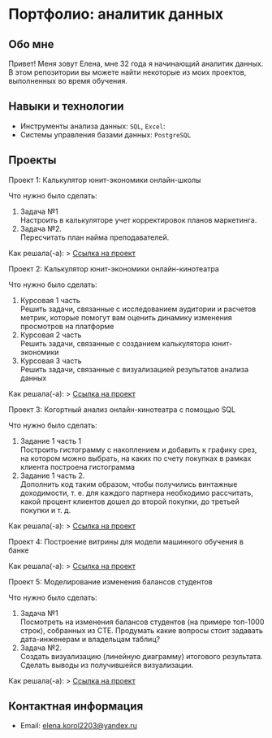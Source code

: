 # Портфолио: аналитик данных
## Обо мне 
Привет! Меня зовут Елена, мне 32 года я начинающий аналитик данных. 
В этом репозитории вы можете найти некоторые из моих проектов, выполненных во время обучения.
<br>
## Навыки и технологии
- Инструменты анализа данных: ``SQL``, ``Excel``:
- Системы управления базами данных: ``PostgreSQL``
## Проекты

<p> Проект 1: Калькулятор юнит-экономики онлайн-школы</p>
<p>Что нужно было сделать:<p>
<ol>
  <li>Задача №1</li> Настроить в калькуляторе учет корректировок планов маркетинга.
  <li>Задача №2.</li> Пересчитать план найма преподавателей.
</ol>
<p>Как решала(-а):
> <a href="https://github.com/ElenaKorol/Profile_Elena_Korol/blob/main/%D0%9F%D1%80%D0%BE%D0%B5%D0%BA%D1%82%20%E2%84%961.xlsx">Ссылка на проект</a>

<p> Проект 2: Калькулятор юнит-экономики онлайн-кинотеатра</p>
<p>Что нужно было сделать:<p>
<ol>
  <li>Курсовая 1 часть</li> Решить задачи, связанные с исследованием аудитории и расчетов метрик, которые помогут вам оценить динамику изменения просмотров на платформе
  <li>Курсовая 2 часть</li> Решить задачи, связанные с созданием калькулятора юнит-экономики
  <li>Курсовая 3 часть</li> Решить задачи, связанные с визуализацией результатов анализа данных
</ol>
<p>Как решала(-а):
> <a href="https://drive.google.com/drive/folders/1WfmhNeH_Y_nPwdDgJylvQIezQ5GxL61R">Ссылка на проект</a>

<p> Проект 3: Когортный анализ онлайн-кинотеатра с помощью SQL</p>
<p>Что нужно было сделать:<p>
<ol>
  <li>Задание 1 часть 1</li> Построить гистограмму с накоплением и добавить к графику срез, на котором можно выбрать, на каких по счету покупках в рамках клиента построена гистограмма
  <li>Задание 1 часть 2.</li> Дополнить код таким образом, чтобы получились винтажные доходимости, т. е. для каждого партнера необходимо рассчитать, какой процент клиентов дошел до второй покупки, до третьей покупки и т. д.
</ol>
<p>Как решала(-а):
> <a href="https://drive.google.com/drive/folders/1K4jKL8z84HJWb9jAAz1s-phNzOixGpMr">Ссылка на проект</a>

<p>Проект 4: Построение витрины для модели машинного обучения в банке </p> 
  
<p>Как решала(-а):
> <a href="https://github.com/ElenaKorol/Profile_Elena_Korol/blob/main/%D0%9F%D1%80%D0%BE%D0%B5%D0%BA%D1%82%204.xlsx">Ссылка на проект</a>

<p>Проект 5: Моделирование изменения балансов студентов</p> 
<p>Что нужно было сделать:<p>
<ol>
  <li>Задача №1</li> Посмотреть на изменения балансов студентов (на примере топ-1000 строк), собранных из CTE. Продумать какие вопросы стоит задавать дата-инженерам и владельцам таблиц?
  <li>Задача №2.</li> Создать визуализацию (линейную диаграмму) итогового результата. Сделать выводы из получившейся визуализации.
</ol>
<p>Как решала(-а):
> <a href="https://github.com/ElenaKorol/Profile_Elena_Korol/blob/main/%D0%9F%D1%80%D0%BE%D0%B5%D0%BA%D1%82%20%E2%84%965.xlsx">Ссылка на проект</a>

## Контактная информация
- Email: elena.korol2203@yandex.ru
